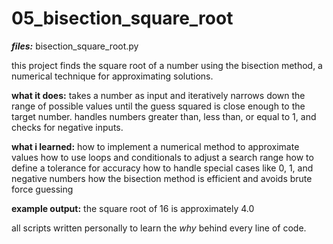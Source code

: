# 05_bisection_square_root

***files:***
bisection_square_root.py 

this project finds the square root of a number using the bisection method, a numerical technique for approximating solutions.

**what it does:**
takes a number as input and iteratively narrows down the range of possible values until the guess squared is close enough to the target number. handles numbers greater than, less than, or equal to 1, and checks for negative inputs.

**what i learned:**
how to implement a numerical method to approximate values
how to use loops and conditionals to adjust a search range
how to define a tolerance for accuracy
how to handle special cases like 0, 1, and negative numbers
how the bisection method is efficient and avoids brute force guessing

**example output:**
the square root of 16 is approximately 4.0

all scripts written personally to learn the *why* behind every line of code.
